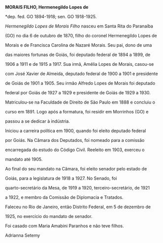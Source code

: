 **MORAIS FILHO, Hermenegildo Lopes de**



\*dep. fed. GO 1894-1918; sen. GO 1918-1925.



*Hermenegildo Lopes de Morais Filho* nasceu em Santa Rita do Paranaíba

(GO) no dia 6 de outubro de 1870, filho do coronel Hermenegildo Lopes de

Morais e de Francisca Carolina de Nazaré Morais. Seu pai, dono de uma

das maiores fortunas de Goiás, foi deputado federal de 1894 a 1899, de

1906 a 1911 e de 1915 a 1917. Sua irmã, Amélia Lopes de Morais, casou-se

com José Xavier de Almeida, deputado federal de 1900 a 1901 e presidente

de Goiás de 1901 a 1905. Seu irmão Alfredo Lopes de Morais foi deputado

federal por Goiás de 1927 a 1929 e presidente de Goiás de 1929 a 1930.



Matriculou-se na Faculdade de Direito de São Paulo em 1888 e concluiu o

curso em 1891. Logo após a formatura, foi residir em Morrinhos (GO) e

passou a se dedicar à indústria.



Iniciou a carreira política em 1900, quando foi eleito deputado federal

por Goiás. Na Câmara dos Deputados, foi nomeado para a comissão

encarregada do estudo do Código Civil. Reeleito em 1903, exerceu o

mandato até 1905.



Ao final do seu mandato na Câmara, foi eleito senador pelo estado de

Goiás, para a legislatura de 1918 a 1927. No Senado, foi

quarto-secretário da Mesa, de 1919 a 1920, terceiro-secretário, de 1921

a 1922, e membro da Comissão de Diplomacia e Tratados.



Faleceu no Rio de Janeiro, então Distrito Federal, em 5 de dezembro de

1925, no exercício do mandato de senador.



Foi casado com Maria Amabini Paranhos e não teve filhos.



Adrianna Setemy



